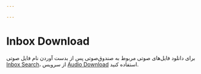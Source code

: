```yaml
---

---
```

# Inbox Download

برای دانلود فایل‌های صوتی مربوط به صندوق‌صوتی پس از بدست آوردن نام فایل صوتی [Inbox Search](/docs/api/callcenter_api/SimoTelAPI/voicemail/inbox_search)، از سرویس [Audio Download](/docs/api/callcenter_api/SimoTelAPI/report/audio_download) استفاده کنید.